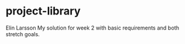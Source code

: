 # project-library
Elin Larsson
My solution for week 2 with basic requirements and both stretch goals.
